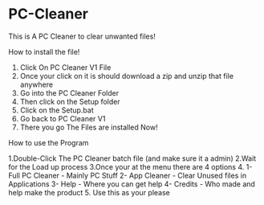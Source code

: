 # PC-Cleaner
This is A PC Cleaner to clear unwanted files!

How to install the file!

1. Click On PC Cleaner V1 File
2. Once your click on it is should download a zip and unzip that file anywhere
3. Go into the PC Cleaner Folder 
4. Then click on the Setup folder
5. Click on the Setup.bat
6. Go back to PC Cleaner V1
7. There you go The Files are installed Now!

How to use the Program

1.Double-Click The PC Cleaner batch file (and make sure it a admin)
2.Wait for the Load up process
3.Once your at the menu there are 4 options
4. 1- Full PC Cleaner - Mainly PC Stuff
   2- App Cleaner - Clear Unused files in Applications
   3- Help - Where you can get help
   4- Credits - Who made and help make the product
5. Use this as your please

